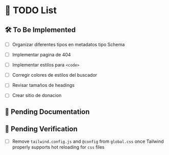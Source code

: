 # 🚀 TODO List

## 🛠️ To Be Implemented
- [ ] Organizar diferentes tipos en metadatos tipo Schema
- [ ] Implementar pagina de 404
- [ ] Implementar estilos para `<code>`
- [ ] Corregir colores de estilos del buscador
- [ ] Revisar tamaños de headings
- [ ] Crear sitio de donacion


## 📝 Pending Documentation


## 🔄 Pending Verification
- [ ] Remove `tailwind.config.js` and `@config` from `global.css` once Tailwind properly supports hot reloading for `css` files